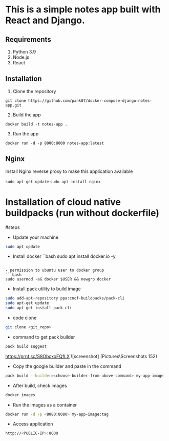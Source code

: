 # This is a simple notes app built with React and Django.

## Requirements
1. Python 3.9
2. Node.js
3. React

## Installation
1. Clone the repository
```
git clone https://github.com/pank07/docker-compose-django-notes-app.git
```

2. Build the app
```
docker build -t notes-app .
```

3. Run the app
```
docker run -d -p 8000:8000 notes-app:latest
```

## Nginx

Install Nginx reverse proxy to make this application available

`sudo apt-get update`
`sudo apt install nginx`

# Installation of cloud native buildpacks (run without dockerfile)

#steps
- Update your machine
```bash
sudo apt update
```

- Install docker
``bash
sudo apt install docker.io -y
```

- permission to ubuntu user to docker group
```bash
sudo usermod -aG docker $USER && newgrp docker
```

- Install pack utility to build image
```bash
sudo add-apt-repository ppa:cncf-buildpacks/pack-cli
sudo apt-get update
sudo apt-get install pack-cli
```

- code clone
```bash
git clone <git_repo>
 ```

- command to get pack builder
```bash
pack build suggest
```
https://prnt.sc/S8ObcxoFQfLX
![screenshot] (Pictures\Screenshots 152)

- Copy the google builder and paste in the command
```bash
pack build --builder=<choose-builder-from-above-command> my-app-image
```

- After build, check images
```bash
docker images
```

- Run the images as a container
```bash
docker run -d -p <8080:8080> my-app-image:tag
```

- Access application
```bash
http://<PUBLIC-IP>:8000
```

